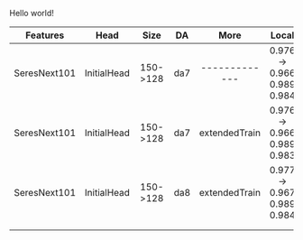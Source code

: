 Hello world!

|   Features   |     Head    |   Size   |  DA |      More     |            Local           |   LB  |
|:------------:|:-----------:|:--------:|:---:|:-------------:|:--------------------------:|:-----:|
| SeresNext101 | InitialHead | 150->128 | da7 | ------------- | 0.976 -> 0.966 0.989 0.984 | ----- |
| SeresNext101 | InitialHead | 150->128 | da7 | extendedTrain | 0.976 -> 0.966 0.989 0.983 | ----- |
| SeresNext101 | InitialHead | 150->128 | da8 | extendedTrain | 0.977 -> 0.967 0.989 0.984 | ----- |
|              |             |          |     |               |                            |       |
|              |             |          |     |               |                            |       |